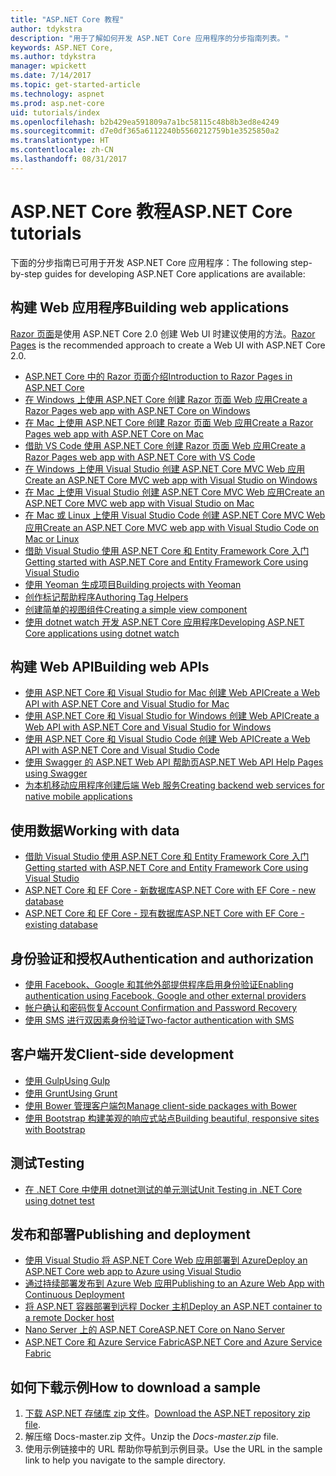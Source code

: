 ```yaml
---
title: "ASP.NET Core 教程"
author: tdykstra
description: "用于了解如何开发 ASP.NET Core 应用程序的分步指南列表。"
keywords: ASP.NET Core,
ms.author: tdykstra
manager: wpickett
ms.date: 7/14/2017
ms.topic: get-started-article
ms.technology: aspnet
ms.prod: asp.net-core
uid: tutorials/index
ms.openlocfilehash: b2b429ea591809a7a1bc58115c48b8b3ed8e4249
ms.sourcegitcommit: d7e0df365a6112240b5560212759b1e3525850a2
ms.translationtype: HT
ms.contentlocale: zh-CN
ms.lasthandoff: 08/31/2017
---
```

# <a name="aspnet-core-tutorials"></a><span data-ttu-id="8e7c6-104">ASP.NET Core 教程</span><span class="sxs-lookup"><span data-stu-id="8e7c6-104">ASP.NET Core tutorials</span></span>

<span data-ttu-id="8e7c6-105">下面的分步指南已可用于开发 ASP.NET Core 应用程序：</span><span class="sxs-lookup"><span data-stu-id="8e7c6-105">The following step-by-step guides for developing ASP.NET Core applications are available:</span></span>

## <a name="building-web-applications"></a><span data-ttu-id="8e7c6-106">构建 Web 应用程序</span><span class="sxs-lookup"><span data-stu-id="8e7c6-106">Building web applications</span></span>

<span data-ttu-id="8e7c6-107">[Razor 页面](xref:mvc/razor-pages/index)是使用 ASP.NET Core 2.0 创建 Web UI 时建议使用的方法。</span><span class="sxs-lookup"><span data-stu-id="8e7c6-107">[Razor Pages](xref:mvc/razor-pages/index) is the recommended approach to create a Web UI with ASP.NET Core 2.0.</span></span>

* [<span data-ttu-id="8e7c6-108">ASP.NET Core 中的 Razor 页面介绍</span><span class="sxs-lookup"><span data-stu-id="8e7c6-108">Introduction to Razor Pages in ASP.NET Core</span></span>](xref:mvc/razor-pages/index)
* [<span data-ttu-id="8e7c6-109">在 Windows 上使用 ASP.NET Core 创建 Razor 页面 Web 应用</span><span class="sxs-lookup"><span data-stu-id="8e7c6-109">Create a Razor Pages web app with ASP.NET Core on Windows</span></span>](xref:tutorials/razor-pages/index)
* [<span data-ttu-id="8e7c6-110">在 Mac 上使用 ASP.NET Core 创建 Razor 页面 Web 应用</span><span class="sxs-lookup"><span data-stu-id="8e7c6-110">Create a Razor Pages web app with ASP.NET Core on Mac</span></span>](xref:tutorials/razor-pages-mac/index)  
* [<span data-ttu-id="8e7c6-111">借助 VS Code 使用 ASP.NET Core 创建 Razor 页面 Web 应用</span><span class="sxs-lookup"><span data-stu-id="8e7c6-111">Create a Razor Pages web app with ASP.NET Core with VS Code</span></span>](xref:tutorials/razor-pages-vsc/index) 
* [<span data-ttu-id="8e7c6-112">在 Windows 上使用 Visual Studio 创建 ASP.NET Core MVC Web 应用</span><span class="sxs-lookup"><span data-stu-id="8e7c6-112">Create an ASP.NET Core MVC web app with Visual Studio on Windows</span></span>](first-mvc-app/index.md)
* [<span data-ttu-id="8e7c6-113">在 Mac 上使用 Visual Studio 创建 ASP.NET Core MVC Web 应用</span><span class="sxs-lookup"><span data-stu-id="8e7c6-113">Create an ASP.NET Core MVC web app with Visual Studio on Mac</span></span>](first-mvc-app-mac/index.md)
* [<span data-ttu-id="8e7c6-114">在 Mac 或 Linux 上使用 Visual Studio Code 创建 ASP.NET Core MVC Web 应用</span><span class="sxs-lookup"><span data-stu-id="8e7c6-114">Create an ASP.NET Core MVC web app with Visual Studio Code on Mac or Linux </span></span>](first-mvc-app-xplat/index.md)
* [<span data-ttu-id="8e7c6-115">借助 Visual Studio 使用 ASP.NET Core 和 Entity Framework Core 入门</span><span class="sxs-lookup"><span data-stu-id="8e7c6-115">Getting started with ASP.NET Core and Entity Framework Core using Visual Studio</span></span>](../data/ef-mvc/index.md)
* [<span data-ttu-id="8e7c6-116">使用 Yeoman 生成项目</span><span class="sxs-lookup"><span data-stu-id="8e7c6-116">Building projects with Yeoman</span></span>](../client-side/yeoman.md)
* [<span data-ttu-id="8e7c6-117">创作标记帮助程序</span><span class="sxs-lookup"><span data-stu-id="8e7c6-117">Authoring Tag Helpers</span></span>](../mvc/views/tag-helpers/authoring.md)
* [<span data-ttu-id="8e7c6-118">创建简单的视图组件</span><span class="sxs-lookup"><span data-stu-id="8e7c6-118">Creating a simple view component</span></span>](../mvc/views/view-components.md#walkthrough-creating-a-simple-view-component)
* [<span data-ttu-id="8e7c6-119">使用 dotnet watch 开发 ASP.NET Core 应用程序</span><span class="sxs-lookup"><span data-stu-id="8e7c6-119">Developing ASP.NET Core applications using dotnet watch</span></span>](dotnet-watch.md)

## <a name="building-web-apis"></a><span data-ttu-id="8e7c6-120">构建 Web API</span><span class="sxs-lookup"><span data-stu-id="8e7c6-120">Building web APIs</span></span>
* [<span data-ttu-id="8e7c6-121">使用 ASP.NET Core 和 Visual Studio for Mac 创建 Web API</span><span class="sxs-lookup"><span data-stu-id="8e7c6-121">Create a Web API with ASP.NET Core and Visual Studio for Mac</span></span>](xref:tutorials/first-web-api-mac)
* [<span data-ttu-id="8e7c6-122">使用 ASP.NET Core 和 Visual Studio for Windows 创建 Web API</span><span class="sxs-lookup"><span data-stu-id="8e7c6-122">Create a Web API with ASP.NET Core and Visual Studio for Windows</span></span>](first-web-api.md)
* [<span data-ttu-id="8e7c6-123">使用 ASP.NET Core 和 Visual Studio Code 创建 Web API</span><span class="sxs-lookup"><span data-stu-id="8e7c6-123">Create a Web API with ASP.NET Core and Visual Studio Code</span></span>](web-api-vsc.md)
* [<span data-ttu-id="8e7c6-124">使用 Swagger 的 ASP.NET Web API 帮助页</span><span class="sxs-lookup"><span data-stu-id="8e7c6-124">ASP.NET Web API Help Pages using Swagger</span></span>](web-api-help-pages-using-swagger.md)
* [<span data-ttu-id="8e7c6-125">为本机移动应用程序创建后端 Web 服务</span><span class="sxs-lookup"><span data-stu-id="8e7c6-125">Creating backend web services for native mobile applications</span></span>](../mobile/native-mobile-backend.md)

## <a name="working-with-data"></a><span data-ttu-id="8e7c6-126">使用数据</span><span class="sxs-lookup"><span data-stu-id="8e7c6-126">Working with data</span></span>
* [<span data-ttu-id="8e7c6-127">借助 Visual Studio 使用 ASP.NET Core 和 Entity Framework Core 入门</span><span class="sxs-lookup"><span data-stu-id="8e7c6-127">Getting started with ASP.NET Core and Entity Framework Core using Visual Studio</span></span>](../data/ef-mvc/index.md)
* [<span data-ttu-id="8e7c6-128">ASP.NET Core 和 EF Core - 新数据库</span><span class="sxs-lookup"><span data-stu-id="8e7c6-128">ASP.NET Core with EF Core - new database</span></span>](https://docs.microsoft.com/ef/core/get-started/aspnetcore/new-db)
* [<span data-ttu-id="8e7c6-129">ASP.NET Core 和 EF Core - 现有数据库</span><span class="sxs-lookup"><span data-stu-id="8e7c6-129">ASP.NET Core with EF Core - existing database</span></span>](https://docs.microsoft.com/ef/core/get-started/aspnetcore/existing-db)

## <a name="authentication-and-authorization"></a><span data-ttu-id="8e7c6-130">身份验证和授权</span><span class="sxs-lookup"><span data-stu-id="8e7c6-130">Authentication and authorization</span></span>
* [<span data-ttu-id="8e7c6-131">使用 Facebook、Google 和其他外部提供程序启用身份验证</span><span class="sxs-lookup"><span data-stu-id="8e7c6-131">Enabling authentication using Facebook, Google and other external providers</span></span>](../security/authentication/social/index.md)
* [<span data-ttu-id="8e7c6-132">帐户确认和密码恢复</span><span class="sxs-lookup"><span data-stu-id="8e7c6-132">Account Confirmation and Password Recovery</span></span>](../security/authentication/accconfirm.md)
* [<span data-ttu-id="8e7c6-133">使用 SMS 进行双因素身份验证</span><span class="sxs-lookup"><span data-stu-id="8e7c6-133">Two-factor authentication with SMS</span></span>](../security/authentication/2fa.md)

## <a name="client-side-development"></a><span data-ttu-id="8e7c6-134">客户端开发</span><span class="sxs-lookup"><span data-stu-id="8e7c6-134">Client-side development</span></span>
* [<span data-ttu-id="8e7c6-135">使用 Gulp</span><span class="sxs-lookup"><span data-stu-id="8e7c6-135">Using Gulp</span></span>](../client-side/using-gulp.md)
* [<span data-ttu-id="8e7c6-136">使用 Grunt</span><span class="sxs-lookup"><span data-stu-id="8e7c6-136">Using Grunt</span></span>](../client-side/using-grunt.md)
* [<span data-ttu-id="8e7c6-137">使用 Bower 管理客户端包</span><span class="sxs-lookup"><span data-stu-id="8e7c6-137">Manage client-side packages with Bower</span></span>](../client-side/bower.md)
* [<span data-ttu-id="8e7c6-138">使用 Bootstrap 构建美观的响应式站点</span><span class="sxs-lookup"><span data-stu-id="8e7c6-138">Building beautiful, responsive sites with Bootstrap</span></span>](../client-side/bootstrap.md)

## <a name="testing"></a><span data-ttu-id="8e7c6-139">测试</span><span class="sxs-lookup"><span data-stu-id="8e7c6-139">Testing</span></span>
* [<span data-ttu-id="8e7c6-140">在 .NET Core 中使用 dotnet测试的单元测试</span><span class="sxs-lookup"><span data-stu-id="8e7c6-140">Unit Testing in .NET Core using dotnet test</span></span>](https://docs.microsoft.com/dotnet/articles/core/testing/unit-testing-with-dotnet-test)

## <a name="publishing-and-deployment"></a><span data-ttu-id="8e7c6-141">发布和部署</span><span class="sxs-lookup"><span data-stu-id="8e7c6-141">Publishing and deployment</span></span>
* [<span data-ttu-id="8e7c6-142">使用 Visual Studio 将 ASP.NET Core Web 应用部署到 Azure</span><span class="sxs-lookup"><span data-stu-id="8e7c6-142">Deploy an ASP.NET Core web app to Azure using Visual Studio</span></span>](publish-to-azure-webapp-using-vs.md)
* [<span data-ttu-id="8e7c6-143">通过持续部署发布到 Azure Web 应用</span><span class="sxs-lookup"><span data-stu-id="8e7c6-143">Publishing to an Azure Web App with Continuous Deployment</span></span>](../publishing/azure-continuous-deployment.md)
* [<span data-ttu-id="8e7c6-144">将 ASP.NET 容器部署到远程 Docker 主机</span><span class="sxs-lookup"><span data-stu-id="8e7c6-144">Deploy an ASP.NET container to a remote Docker host</span></span>](https://docs.microsoft.com/azure/vs-azure-tools-docker-hosting-web-apps-in-docker)
* [<span data-ttu-id="8e7c6-145">Nano Server 上的 ASP.NET Core</span><span class="sxs-lookup"><span data-stu-id="8e7c6-145">ASP.NET Core on Nano Server</span></span>](nano-server.md)
* [<span data-ttu-id="8e7c6-146">ASP.NET Core 和 Azure Service Fabric</span><span class="sxs-lookup"><span data-stu-id="8e7c6-146">ASP.NET Core and Azure Service Fabric</span></span>](https://docs.microsoft.com/azure/service-fabric/service-fabric-add-a-web-frontend)

<a name="download"></a> 
## <a name="how-to-download-a-sample"></a><span data-ttu-id="8e7c6-147">如何下载示例</span><span class="sxs-lookup"><span data-stu-id="8e7c6-147">How to download a sample</span></span>
1. <span data-ttu-id="8e7c6-148">[下载 ASP.NET 存储库 zip 文件](https://github.com/aspnet/docs/archive/master.zip)。</span><span class="sxs-lookup"><span data-stu-id="8e7c6-148">[Download the ASP.NET repository zip file](https://github.com/aspnet/docs/archive/master.zip).</span></span>
1. <span data-ttu-id="8e7c6-149">解压缩 Docs-master.zip 文件。</span><span class="sxs-lookup"><span data-stu-id="8e7c6-149">Unzip the *Docs-master.zip* file.</span></span>
1. <span data-ttu-id="8e7c6-150">使用示例链接中的 URL 帮助你导航到示例目录。</span><span class="sxs-lookup"><span data-stu-id="8e7c6-150">Use the URL in the sample link to help you navigate to the sample directory.</span></span> 
